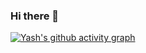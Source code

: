 ### Hi there 👋

<!--
**yashwp/yashwp** is a ✨ _special_ ✨ repository because its `README.md` (this file) appears on your GitHub profile.

Here are some ideas to get you started:

- 🔭 I’m currently working on ...
- 🌱 I’m currently learning ...
- 👯 I’m looking to collaborate on ...
- 🤔 I’m looking for help with ...
- 💬 Ask me about ...
- 📫 How to reach me: ...
- 😄 Pronouns: ...
- ⚡ Fun fact: ...
-->

[![Yash's github activity graph](https://github-readme-activity-graph.vercel.app/graph?username=yashwp)](https://github.com/yashwp/github-readme-activity-graph)
